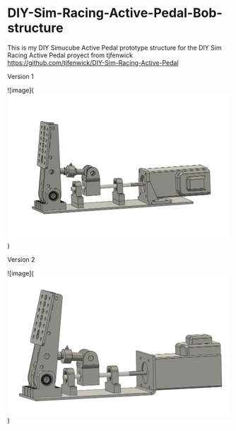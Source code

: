 # DIY-Sim-Racing-Active-Pedal-Bob-structure

This is my DIY Simucube Active Pedal prototype structure for the DIY Sim Racing Active Pedal proyect from tjfenwick https://github.com/tjfenwick/DIY-Sim-Racing-Active-Pedal

Version 1

![image](![Alt text](CAD%20BOB/Image.png))

Version 2

![image](![Alt text](CAD%20BOB/Image2.png))

